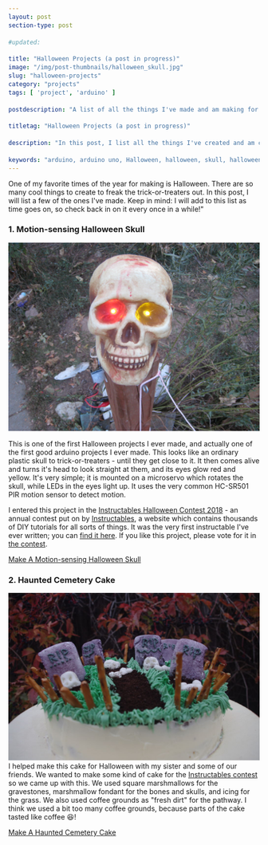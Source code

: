 ```yaml
---
layout: post
section-type: post

#updated: 

title: "Halloween Projects (a post in progress)"
image: "/img/post-thumbnails/halloween_skull.jpg"
slug: "halloween-projects"
category: "projects"
tags: [ 'project', 'arduino' ]

postdescription: "A list of all the things I've made and am making for halloween"

titletag: "Halloween Projects (a post in progress)"

description: "In this post, I list all the things I've created and am creating for halloween. So far, my list includes a motion-sensing  halloween skull that looks around and has LED eyes, and a creepy cake"

keywords: "arduino, arduino uno, Halloween, halloween, skull, halloween skull, servo, led, LED, PIR, HC-SR501, sensor, motion sensing, Halloween projects, Instructables, cake, icing, marshmallow"
---
```


One of my favorite times of the year for making is Halloween. There are so many cool things to create to freak the trick-or-treaters out. In this post, I will list a few of the ones I've made. Keep in mind: I will add to this list as time goes on, so check back in on it every once in a while!"

### 1. Motion-sensing Halloween Skull
[![Picture of the halloween skull](/img/post/halloween/skull.jpg "The Halloween Skull")](https://www.instructables.com/id/Scary-Motion-sensing-Moving-Halloween-Skull/)

This is one of the first Halloween projects I ever made, and actually one of the first good arduino projects I ever made. This looks like an ordinary plastic skull to trick-or-treaters - until they get close to it. It then comes alive and turns it's head to look straight at them, and its eyes glow red and yellow. It's very simple; it is mounted on a microservo which rotates the skull, while LEDs in the eyes light up. It uses the very common HC-SR501 PIR motion sensor to detect motion. 

I entered this project in the [Instructables Halloween Contest 2018](https://www.instructables.com/contest/halloween18/) - an annual contest put on by [Instructables](https://www.instructables.com/), a website which contains thousands of DIY tutorials for all sorts of things. It was the very first instructable I've ever written; you can [find it here](https://www.instructables.com/id/Scary-Motion-sensing-Moving-Halloween-Skull/). If you like this project, please vote for it in [the contest](https://www.instructables.com/contest/halloween18/).

[Make A Motion-sensing Halloween Skull](https://www.instructables.com/id/Scary-Motion-sensing-Moving-Halloween-Skull/)

### 2. Haunted Cemetery Cake
[![Picture of the cake](/img/post/halloween/cemetery_cake.jpg "The Cemetery Cake")](https://www.instructables.com/id/Haunted-Cemetery-Cake/)
I helped make this cake for Halloween with my sister and some of our friends. We wanted to make some kind of cake for the [Instructables contest](https://www.instructables.com/contest/halloween18/) so we came up with this. We used square marshmallows for the gravestones, marshmallow fondant for the bones and skulls, and icing for the grass. We also used coffee grounds as "fresh dirt" for the pathway. I think we used a bit too many coffee grounds, because parts of the cake tasted like coffee :laughing:!

[Make A Haunted Cemetery Cake](https://www.instructables.com/id/Haunted-Cemetery-Cake/)


